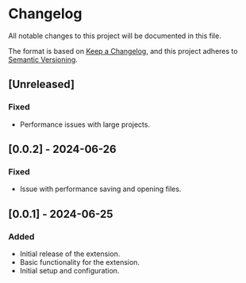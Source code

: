 # Changelog

All notable changes to this project will be documented in this file.

The format is based on [Keep a Changelog](https://keepachangelog.com/en/1.0.0/),
and this project adheres to [Semantic Versioning](https://semver.org/spec/v2.0.0.html).

## [Unreleased]
### Fixed
- Performance issues with large projects.

## [0.0.2] - 2024-06-26
### Fixed
- Issue with performance saving and opening files.

## [0.0.1] - 2024-06-25
### Added
- Initial release of the extension.
- Basic functionality for the extension.
- Initial setup and configuration.
